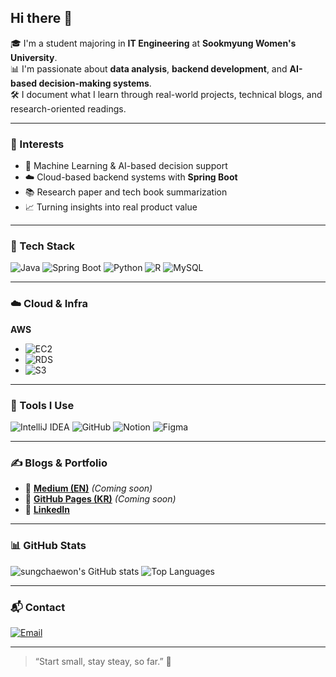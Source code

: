 ## Hi there 👋

🎓 I'm a student majoring in **IT Engineering** at **Sookmyung Women's University**.  
📊 I'm passionate about **data analysis**, **backend development**, and **AI-based decision-making systems**.  
🛠️ I document what I learn through real-world projects, technical blogs, and research-oriented readings.  

---

### 🧠 Interests

- 🐍 Machine Learning & AI-based decision support
- ☁️ Cloud-based backend systems with **Spring Boot**
- 📚 Research paper and tech book summarization
- 📈 Turning insights into real product value

---

### 🔧 Tech Stack

![Java](https://img.shields.io/badge/Java-007396?style=for-the-badge&logo=openjdk&logoColor=white)
![Spring Boot](https://img.shields.io/badge/SpringBoot-6DB33F?style=for-the-badge&logo=springboot&logoColor=white)
![Python](https://img.shields.io/badge/Python-3776AB?style=for-the-badge&logo=python&logoColor=white)
![R](https://img.shields.io/badge/R-276DC3?style=for-the-badge&logo=r&logoColor=white)
![MySQL](https://img.shields.io/badge/MySQL-4479A1?style=for-the-badge&logo=mysql&logoColor=white)

---

 ### ☁️ Cloud & Infra

**AWS**
- ![EC2](https://img.shields.io/badge/EC2-FF9900?style=for-the-badge&logo=amazonec2&logoColor=white)
- ![RDS](https://img.shields.io/badge/RDS-527FFF?style=for-the-badge&logo=amazonrds&logoColor=white)
- ![S3](https://img.shields.io/badge/S3-569A31?style=for-the-badge&logo=amazons3&logoColor=white)

---

### 🧰 Tools I Use

![IntelliJ IDEA](https://img.shields.io/badge/IntelliJIDEA-000000?style=for-the-badge&logo=intellij-idea&logoColor=white)
![GitHub](https://img.shields.io/badge/GitHub-181717?style=for-the-badge&logo=github&logoColor=white)
![Notion](https://img.shields.io/badge/Notion-000000?style=for-the-badge&logo=notion&logoColor=white)
![Figma](https://img.shields.io/badge/Figma-F24E1E?style=for-the-badge&logo=figma&logoColor=white)

---

### ✍️ Blogs & Portfolio

- 📝 [**Medium (EN)**](https://medium.com/@sungchaewon) *(Coming soon)*
- 📘 [**GitHub Pages (KR)**](https://sungchaewon.github.io) *(Coming soon)*
- 💼 [**LinkedIn**](https://www.linkedin.com/in/sungchaewonthisgame/)

---

### 📊 GitHub Stats

![sungchaewon's GitHub stats](https://github-readme-stats.vercel.app/api?username=sungchaewon&show_icons=true&theme=tokyonight)
![Top Languages](https://github-readme-stats.vercel.app/api/top-langs/?username=sungchaewon&layout=compact&theme=tokyonight)

---

### 📬 Contact

[![Email](https://img.shields.io/badge/scw226@naver.com-D14836?style=for-the-badge&logo=gmail&logoColor=white)](mailto:scw226@naver.com)

---

> “Start small, stay steay, so far.” 🌱
